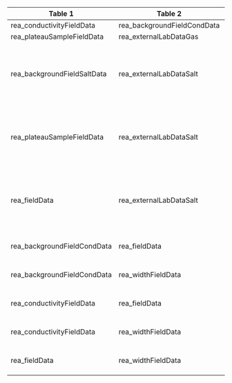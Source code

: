 |Table 1|Table 2|Join by field(s)|
|------------------------|------------------------|-------------------------------|
rea_conductivityFieldData|rea_backgroundFieldCondData|hoboSampleID
rea_plateauSampleFieldData|rea_externalLabDataGas|gasSampleID
rea_backgroundFieldSaltData|rea_externalLabDataSalt|Not fully automatable: saltBackgroundSampleID is one of the sample types returned in rea_externalLabDataSalt as saltSampleID. See Standard Calculations.
rea_plateauSampleFieldData|rea_externalLabDataSalt|Not fully automatable: saltTracerSampleID is one of the sample types returned in rea_externalLabDataSalt as saltSampleID. See Standard Calculations.
rea_fieldData|rea_externalLabDataSalt|Not fully automatable: injectateSampleID is one of the sample types returned in rea_externalLabDataSalt as saltSampleID. See Standard Calculations.
rea_backgroundFieldCondData|rea_fieldData|Join not recommended: data can be related via date and site of sampling
rea_backgroundFieldCondData|rea_widthFieldData|Join not recommended: data can be related via date and site of sampling
rea_conductivityFieldData|rea_fieldData|Join not recommended: data can be related via date and site of sampling
rea_conductivityFieldData|rea_widthFieldData|Join not recommended: data can be related via date and site of sampling
rea_fieldData|rea_widthFieldData|Join not recommended: data can be related via date and site of sampling
